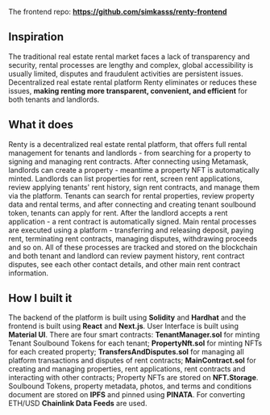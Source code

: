 The frontend repo: **https://github.com/simkasss/renty-frontend**

## Inspiration
The traditional real estate rental market faces a lack of transparency and security, rental processes are lengthy and complex, global accessibility is usually limited, disputes and fraudulent activities are persistent issues. Decentralized real estate rental platform Renty eliminates or reduces these issues, **making renting more transparent, convenient, and efficient** for both tenants and landlords.

## What it does
Renty is a decentralized real estate rental platform, that offers full rental management for tenants and landlords - from searching for a property to signing and managing rent contracts. After connecting using Metamask, landlords can create a property - meantime a property NFT is automatically minted. Landlords can list properties for rent, screen rent applications, review applying tenants' rent history, sign rent contracts, and manage them via the platform. Tenants can search for rental properties, review property data and rental terms, and after connecting and creating tenant soulbound token, tenants can apply for rent. After the landlord accepts a rent application - a rent contract is automatically signed. Main rental processes are executed using a platform - transferring and releasing deposit, paying rent, terminating rent contracts, managing disputes, withdrawing proceeds and so on. All of these processes are tracked and stored on the blockchain and both tenant and landlord can review payment history, rent contract disputes, see each other contact details, and other main rent contract information. 

## How I built it
The backend of the platform is built using **Solidity** and **Hardhat** and the frontend is built using **React** and **Next.js**. User Interface is built using **Material UI**.
There are four smart contracts: 
**TenantManager.sol** for minting Tenant Soulbound Tokens for each tenant;
**PropertyNft.sol** for minting NFTs for each created property;
**TransfersAndDisputes.sol** for managing all platform transactions and disputes of rent contracts;
**MainContract.sol** for creating and managing properties, rent applications, rent contracts and interacting with other contracts;
Property NFTs are stored on **NFT.Storage**.  Soulbound Tokens, property metadata, photos, and terms and conditions document are stored on **IPFS** and pinned using **PINATA**. 
For converting ETH/USD **Chainlink Data Feeds** are used.


